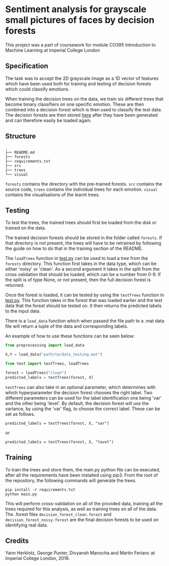 # Sentiment analysis for grayscale small pictures of faces by decision forests

This project was a part of coursework for module CO395 Introduction to Machine Learning at Imperial College London

## Specification

The task was to accept the 2D grayscale image as a 1D vector of features which have been used both for training and testing of decision forests which could classify emotions.

When training the decision trees on the data, we train six different trees that become binary
classifiers on one specific emotion. These are then combined into a decision forest which is then
used to classify the test data. The decision forests are then stored [here](forests/) after
they have been generated and can therefore easily be loaded again.

## Structure

```
.
├── README.md
├── forests
├── requirements.txt
├── src
├── trees
└── visual
```

`forests` contains the directory with the pre-trained forests. `src` contains the source code, `trees` contains the individual trees for each emotion. `visual` contains the visualisations of the learnt trees.

## Testing

To test the trees, the trained trees should first be loaded from the disk or trained on the data.

The trained decision forests should be stored in the folder called `forests`. If that directory is
not present, the trees will have to be retrained by following the guide on how to do that in the training section of the README.

The `loadTrees` function in [test.py](src/test.py) can be used to load a tree from the `forests`
directory. This function first takes in the data type, which can be either 'noisy' or 'clean'. As a
second argument it takes in the split from the cross validation that should be loaded, which can be
a number from 0-9. If the split is of type None, or not present, then the full decision forest is returned.

Once the forest is loaded, it can be tested by using the `testTrees` function in [test.py](src/test.py).
This function takes in the forest that was loaded earlier and the test data that the forest should be
tested on. It then returns the predicted labels to the input data.

There is a `load_data` function which when passed the file path to a .mat data file will return a tuple of the data and corresponding labels.

An example of how to use these functions can be seen below:
``` python
from preprocessing import load_data

X,Y = load_data("path/to/data_testing.mat")

from test import testTrees, loadTrees

forest = loadTrees("clean")
predicted_labels = testTrees(forest, X)
```

`testTrees` can also take in an optional parameter, which determines with which hyperparameter the
decision forest chooses the right label. Two different parameters can be used for the label identification
one being 'var' and the other being 'level'. By default, the decision forest will use the variance,
by using the 'var' flag, to choose the correct label. These can be set as follows.

`predicted_labels = testTrees(forest, X, "var")`

or

`predicted_labels = testTrees(forest, X, "level")`

## Training

To train the trees and store them, the main.py python file can be executed, after all the requirements have
been installed using pip3. From the root of the repository, the following commands will generate the
trees.

``` shell
pip install -r requirements.txt
python main.py
```

This will perform cross-validation on all of the provided data, training all the trees required for this analysis, as well as training trees on all of the data. The .forest files `decision_forest_clean.forest` and `decision_forest_noisy.forest` are the final decision forests to be used on identifying real data.

## Credits

Yann Herklotz, George Punter, Divyansh Manocha and Martin Ferianc at Imperial College London, 2018.
